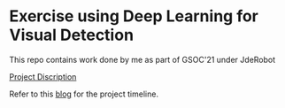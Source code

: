 # Exercise using Deep Learning for Visual Detection

This repo contains work done by me as part of GSOC'21 under JdeRobot

[Project Discription](https://summerofcode.withgoogle.com/projects/#5917683616317440)

Refer to this [blog](https://theroboticsclub.github.io/gsoc2021-Shashwat_Dalakoti/) for the project timeline.


